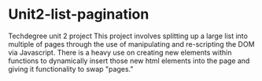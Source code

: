 # Unit2-list-pagination
 Techdegree unit 2 project
This project involves splitting up a large list into multiple of pages through the use of manipulating and re-scripting the DOM via Javascript.
There is a heavy use on creating new elements within functions to dynamically insert those new html elements into the page and giving it functionality to swap "pages."

